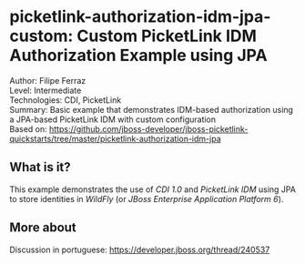 picketlink-authorization-idm-jpa-custom: Custom PicketLink IDM Authorization Example using JPA
===============================
Author: Filipe Ferraz  
Level: Intermediate  
Technologies: CDI, PicketLink  
Summary: Basic example that demonstrates IDM-based authorization using a JPA-based PicketLink IDM with custom configuration  
Based on: https://github.com/jboss-developer/jboss-picketlink-quickstarts/tree/master/picketlink-authorization-idm-jpa

What is it?
-----------

This example demonstrates the use of *CDI 1.0* and *PicketLink IDM* using JPA to store identities in *WildFly* (or *JBoss Enterprise Application Platform 6*).


More about
----------
Discussion in portuguese: https://developer.jboss.org/thread/240537
